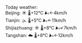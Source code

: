Today weather:  
Beijing: ☀️   🌡️+12°C 🌬️←4km/h  
Tianjin: 🌫  🌡️+5°C 🌬️←11km/h  
Shijiazhuang: ☀️   🌡️+8°C 🌬️↙7km/h  
Tangshan: ☁️   🌡️+8°C 🌬️←12km/h  

